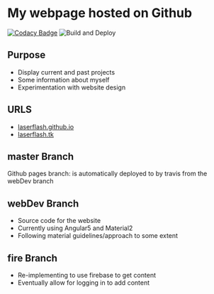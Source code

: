 # My webpage hosted on Github

[![Codacy Badge](https://api.codacy.com/project/badge/Grade/dee277f066514ceeb57f455455f6922c)](https://app.codacy.com/app/LaserFlash/LaserFlash.github.io?utm_source=github.com&utm_medium=referral&utm_content=LaserFlash/LaserFlash.github.io&utm_campaign=Badge_Grade_Settings)
![Build and Deploy](https://github.com/LaserFlash/LaserFlash.github.io/workflows/Build%20and%20Deploy/badge.svg?branch=webDev)

## Purpose

-   Display current and past projects
-   Some information about myself
-   Experimentation with website design

## URLS

-   [laserflash.github.io](http://laserflash.github.io)
-   [laserflash.tk](http://laserflash.tk)

## master Branch

Github pages branch: is automatically deployed to by travis from the webDev branch

## webDev Branch

-   Source code for the website
-   Currently using Angular5 and Material2
-   Following material guidelines/approach to some extent

## fire Branch

-   Re-implementing to use firebase to get content
-   Eventually allow for logging in to add content
